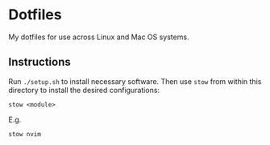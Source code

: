 # Dotfiles

My dotfiles for use across Linux and Mac OS systems.

## Instructions

Run `./setup.sh` to install necessary software. Then use `stow` from within this
directory to install the desired configurations:

```
stow <module>
```

E.g.

```
stow nvim
```
